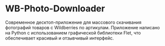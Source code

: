 # WB-Photo-Downloader
Современное десктоп-приложение для массового скачивания фотографий товаров с Wildberries по артикулам. Приложение написано на Python с использованием графической библиотеки Flet, что обеспечивает красивый и отзывчивый интерфейс.
